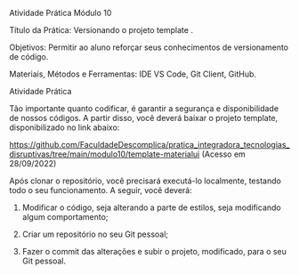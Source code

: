 Atividade Prática Módulo 10

Título da Prática: Versionando o projeto template .

Objetivos: Permitir ao aluno reforçar seus conhecimentos de versionamento de código.

Materiais, Métodos e Ferramentas: IDE VS Code, Git Client, GitHub.



Atividade Prática

Tão importante quanto codificar, é garantir a segurança e disponibilidade de nossos códigos. A partir disso, você deverá baixar o projeto template, disponibilizado no link abaixo:

https://github.com/FaculdadeDescomplica/pratica_integradora_tecnologias_disruptivas/tree/main/modulo10/template-materialui (Acesso em 28/09/2022)

Após clonar o repositório, você precisará executá-lo localmente, testando todo o seu funcionamento. A seguir, você deverá:

1. Modificar o código, seja alterando a parte de estilos, seja modificando algum comportamento;

2. Criar um repositório no seu Git pessoal;

3. Fazer o commit das alterações e subir o projeto, modificado, para o seu Git pessoal.
